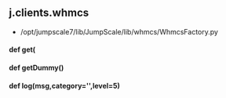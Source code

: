 ## j.clients.whmcs

- /opt/jumpscale7/lib/JumpScale/lib/whmcs/WhmcsFactory.py

#### def get( 

#### def getDummy() 

#### def log(msg,category='',level=5) 

